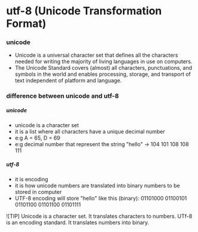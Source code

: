 # utf-8 (Unicode Transformation Format)
### unicode
- Unicode is a universal character set that defines all the characters needed for writing the majority of living languages in use on computers.
- The Unicode Standard covers (almost) all characters, punctuations, and symbols in the world and enables processing, storage, and transport of text independent of platform and language.
### difference between unicode and utf-8
##### unicode
- unicode is a character set
- it is a list where all characters have a unique decimal number
- e:g A = 65, D = 69
- e:g decimal number that represent the string "hello" -> 104 101 108 108 111
##### utf-8
- it is encoding
- it is how unicode numbers are translated into binary numbers to be stored in computer
- UTF-8 encoding will store "hello" like this (binary): 01101000 01100101 01101100 01101100  01101111

![TIP]
Unicode is a character set. It translates characters to numbers.
UTf-8 is an encoding standard. It translates numbers into binary.